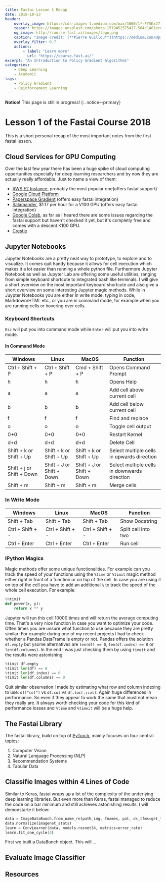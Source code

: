 ```yaml
---
title: Fastai Lesson 1 Recap
date: 2018-10-23
header:
    overlay_image: https://cdn-images-1.medium.com/max/1600/1*rFY5KxJ7llc0u9cBE6q2LQ.png
    teaser: https://images.unsplash.com/photo-1519452575417-564c1401ecc0?ixlib=rb-0.3.5&ixid=eyJhcHBfaWQiOjEyMDd9&s=c13e16dc570c2c74875bf2303e779e14&auto=format&fit=crop&w=1500&q=80
    og_image: http://course.fast.ai/images/logo.png
    caption: "Image credit: [**Pierre Guillou**](https://medium.com/@pierre_guillou/fastai-how-to-start-663927d4db63)"
    overlay_filter: 0.7
    actions:
        - label: "Learn more"
          url: "https://course.fast.ai/"
excerpt: "An Introduction to Policy Gradient Algorithms"
categories:
    - Deep Learning
    - Academic
tags:
    - Policy Gradient
    - Reinforcement Learning
---
```

**Notice!** This page is still in progress!
{: .notice--primary}

# Lesson 1 of the Fastai Course 2018

This is a short personal recap of the most important notes from the first fastai lesson.  

## Cloud Services for GPU Computing

Over the last few year there has been a huge spike of cloud computing oppertunities especially for deep learning researchers and by now they are actually really affordable. Just to name a view of them:

- [AWS E2 Instance](), probably the most popular one(offers fastai support)
- [Google Cloud Platform](https://console.cloud.google.com/getting-started?pli=1)
- [Paperspace Gradient](https://www.paperspace.com/gradient) (offers easy fastai integration)
- [Salamander](https://salamander.ai/), $1.17 per hour for a V100 GPU (offers easy fastai integration)
- [Google Colab](https://colab.research.google.com/notebooks/welcome.ipynb#recent=true), as far as I heared there are some issues regarding the fastai support but haven't checked it yet, but it's completly free and comes with a descent K100 GPU.
- [Crestle](https://www.crestle.com/)


## Jupyter Notebooks

Jupyter Notebooks are a pretty neat way to prototype, to explore and to visualize. It comes quit handy because it allows for cell execution which makes it a lot easier than running a whole python file. Furthermore Jupyter Notebook as well as Jupyter Lab are offering some useful utilities, ranging from simple keyboard shortcute to integrated bash like terminals. I will give a short overview on the most important keyboard shortcute and also give a short overview on some interesting Jupyter magic methods.
While in Juypter Notebooks you are either in write mode, typing in code, Markdown/HTML etc., or you are in command mode, for example when you are running cells or hovering over cells.

### Keyboard Shortcuts

`Esc` will put you into command mode while `Enter` will put you into write mode.

#### In Command Mode

|Windows             |Linux              |MacOS                 |Function             |
|--------------------|-------------------|----------------------|---------------------|
|Ctrl + Shift + P    |Ctrl + Shift + P   |Cmd + Shift + P       |Opens Command Prompt |
|h                   |h                  |h                     |Opens Help           |
|a                   |a                  |a                     |Add cell above current cell      |
|b                   |b                  |b                     |Add cell below current cell      |
|f                   |f                  |f                     |Find and replace      |
|o                   |o                  |o                     |Toggle cell output      |
|0+0                 |0+0                |0+0                   |Restart Kernel       |
|d+d                 |d+d                |d+d                   |Delete Cell          |
|Shift + k or Shift + Up                |Shift + k or Shift + Up                 |Shift + k or Shift + Up                  |Select multiple cells in upwards direction      |
|Shift + j or Shift + Down                |Shift + J or Shift + Down                 |Shift + J  or Shift + Down                  |Select multiple cells in downwards direction      |
|Shift + m               |Shift + m                |Shift + m                  |Merge cells    |

### In Write Mode

|Windows             |Linux              |MacOS                 |Function             |
|--------------------|-------------------|----------------------|---------------------|
|Shift + Tab         |Shift + Tab        |Shift + Tab           |Show Docstring       |
|Ctrl + Shift + -    |Ctrl + Shift + -   |Ctrl + Shift + -      |Split cell into two  |
|Ctrl + Enter    |Ctrl + Enter   |Ctrl + Enter      |Run cell  |


### IPython Magics

Magic methods offer some unique functionalities. For example can you track the speed of your functions using the `%time` or `%timit` magic method either right in front of a function or on top of the cell. In case you are using it on top of the cell you have to add an additional `%` to track the speed of the whole cell execution. For example:

```python
%%timit
def power(x, y):
    return x ** y
```

Jupyter will run this cell 10000 times and will return the average computing time. That's a very nice function in case you want to optimize your code. Often times you are unsure what function to use because they are pretty similar: For example during one of my recent projects I had to check whether a Pandas DataFrame is empty or not. Pandas offers the solution `df.empty` but ysome alternatives are `len(df) == 0`, `len(df.index) == 0` or `len(df.columns)`. In the end I was just checking them by using `timeit` and the results were astonishing.

```python
%timit df.empty
%timit len(df) == 0
%timit len(df.index) == 0
%timit len(df.columns) == 0
```

Quit similar observation I made by estimating what row and column indexing to use: `df["col"]` vs `df.col` vs `df.loc[.;col]`. Again huge differences in performance.
So even if they appear to work the same that must not mean they really are. It always worth checking your code for this kind of performance losses and `%time` and `%timeit` will be a huge help.

## The Fastai Library

The fastai library, build on top of [PyTorch](pytorch.org), mainly focuses on four central topics:

1. Computer Vision
2. Natural Language Processing (NLP)
3. Recommendation Systems
4. Tabular Data

## Classifie Images within 4 Lines of Code

Similar to Keras, fastai wraps up a lot of the complexity of the underlying deep learning libraries. But even more than Keras, fastai managed to reduce the code on a bar minimum and still achieves astonishing results. I will demonstarte it below:

```python
data = ImageDataBunch.from_name_re(path_img, fnames, pat, ds_tfms=get_transforms(), size=224)
data.normalize(imagenet_stats)
learn = ConvLearner(data, models.resnet34, metrics=error_rate)
learn.fit_one_cycle(4)
```

First we built a DataBunch object. This will ...


## Evaluate Image Classifier

## Resources
